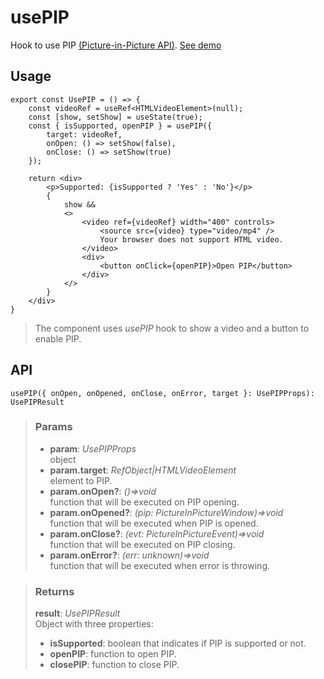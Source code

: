 # usePIP
Hook to use PIP [(Picture-in-Picture API)](https://developer.mozilla.org/en-US/docs/Web/API/Picture-in-Picture_API). [See demo](https://ndriadev.github.io/react-tools/#/hooks/api-dom/usePIP)

## Usage

```tsx
export const UsePIP = () => {
	const videoRef = useRef<HTMLVideoElement>(null);
	const [show, setShow] = useState(true);
	const { isSupported, openPIP } = usePIP({
		target: videoRef,
		onOpen: () => setShow(false),
		onClose: () => setShow(true)
	});

	return <div>
		<p>Supported: {isSupported ? 'Yes' : 'No'}</p>
		{
			show &&
			<>
				<video ref={videoRef} width="400" controls>
					<source src={video} type="video/mp4" />
					Your browser does not support HTML video.
				</video>
				<div>
					<button onClick={openPIP}>Open PIP</button>
				</div>
			</>
		}
	</div>
}

```

> The component uses _usePIP_ hook to show a video and a button to enable PIP.


## API

```tsx
usePIP({ onOpen, onOpened, onClose, onError, target }: UsePIPProps): UsePIPResult
```


> ### Params
>
> - __param__: _UsePIPProps_  
object
> - __param.target__: _RefObject<HTMLVideoElement>|HTMLVideoElement_  
element to PIP.
> - __param.onOpen?__: _()=>void_  
function that will be executed on PIP opening.
> - __param.onOpened?__: _(pip: PictureInPictureWindow)=>void_  
function that will be executed when PIP is opened.
> - __param.onClose?__: _(evt: PictureInPictureEvent)=>void_  
function that will be executed on PIP closing.
> - __param.onError?__: _(err: unknown)=>void_  
function that will be executed when error is throwing.
>



> ### Returns
>
> __result__:  _UsePIPResult_  
> Object with three properties:
> - __isSupported__: boolean that indicates if PIP is supported or not.
> - __openPIP__: function to open PIP.
> - __closePIP__: function to close PIP.
>